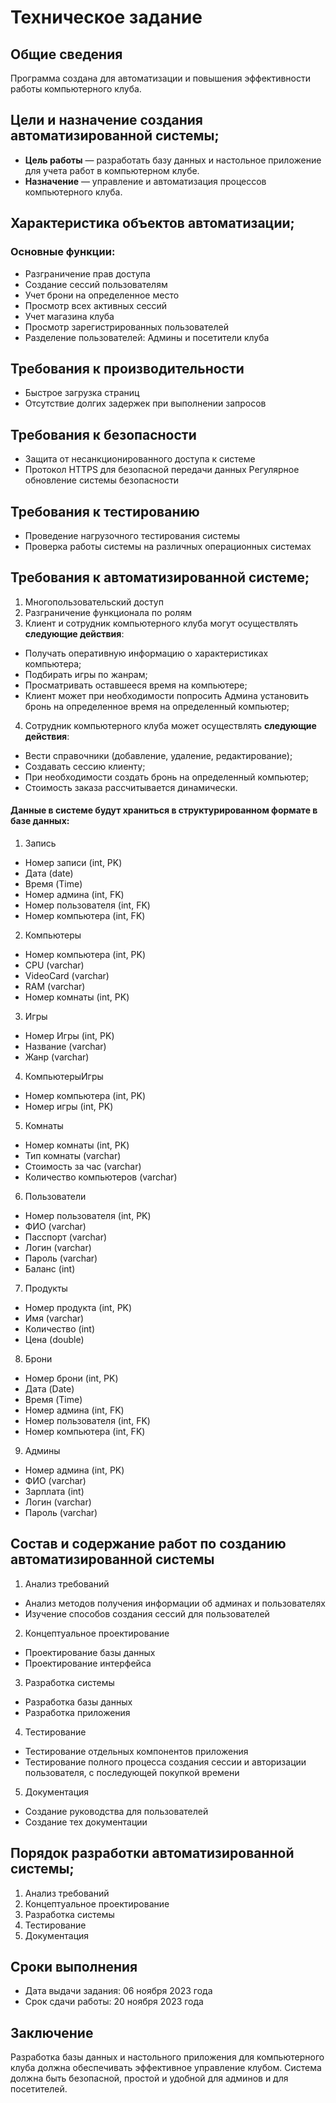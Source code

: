# Техническое задание
## Общие сведения
Программа создана для автоматизации и повышения эффективности работы компьютерного клуба.

## Цели и назначение создания автоматизированной системы;
- **Цель работы** — разработать базу данных и настольное приложение для учета работ в компьютерном клубе.
- **Назначение** — управление и автоматизация процессов компьютерного клуба.

##  Характеристика объектов автоматизации;
### Основные функции:
- Разграничение прав доступа
- Создание сессий пользователям
- Учет брони на определенное место
- Просмотр всех активных сессий
- Учет магазина клуба
- Просмотр зарегистрированных пользователей
- Разделение пользователей: Админы и посетители клуба

## Требования к производительности
- Быстрое загрузка страниц
- Отсутствие долгих задержек при выполнении запросов

## Требования к безопасности
- Защита от несанкционированного доступа к системе
- Протокол HTTPS для безопасной передачи данных Регулярное обновление системы безопасности

## Требования к тестированию
- Проведение нагрузочного тестирования системы
- Проверка работы системы на различных операционных системах

## Требования к автоматизированной системе;
1) Многопользовательский доступ
2) Разграничение функционала по ролям 
3) Клиент и сотрудник компьютерного клуба могут осуществлять **следующие действия**:
- Получать оперативную информацию о характеристиках компьютера;
- Подбирать игры по жанрам;
- Просматривать оставшееся время на компьютере;
- Клиент может при необходимости попросить Админа установить бронь на
  определенное время на определенный компьютер;
4) Сотрудник компьютерного клуба может осуществлять **следующие действия**:
- Вести справочники (добавление, удаление, редактирование);
- Создавать сессию клиенту;
- При необходимости создать бронь на определенный компьютер;
- Cтоимость заказа рассчитывается динамически.

#### Данные в системе будут храниться в структурированном формате в базе данных:
1) Запись
- Номер записи (int, PK) 
- Дата (date)
- Время (Time)
- Номер админа (int, FK)
- Номер пользователя (int, FK)
- Номер компьютера (int, FK)
2) Компьютеры
- Номер компьютера (int, PK)
- CPU (varchar)
- VideoCard (varchar)
- RAM (varchar)
- Номер комнаты (int, PK)
3) Игры
- Номер Игры (int, PK)
- Название (varchar)
- Жанр (varchar)
4) КомпьютерыИгры
- Номер компьютера (int, PK)
- Номер игры (int, PK)
5) Комнаты
- Номер комнаты (int, PK)
- Тип комнаты (varchar)
- Стоимость за час (varchar)
- Количество компьютеров (varchar)
6) Пользователи
- Номер пользователя (int, PK)
- ФИО (varchar)
- Пасспорт (varchar)
- Логин (varchar)
- Пароль (varchar)
- Баланс (int)
7) Продукты
- Номер продукта (int, PK)
- Имя (varchar)
- Количество (int)
- Цена (double)
8) Брони
- Номер брони (int, PK)
- Дата (Date)
- Время (Time)
- Номер админа (int, FK)
- Номер пользователя (int, FK)
- Номер компьютера (int, FK)
9) Админы
- Номер админа (int, PK)
- ФИО (varchar)
- Зарплата (int)
- Логин (varchar)
- Пароль (varchar)

## Состав и содержание работ по созданию автоматизированной системы
1) Анализ требований
- Анализ методов получения информации об админах и пользователях
- Изучение способов создания сессий для пользователей
2) Концептуальное проектирование
- Проектирование базы данных
- Проектирование интерфейса
3) Разработка системы
- Разработка базы данных
- Разработка приложения
4) Тестирование
- Тестирование отдельных компонентов приложения
- Тестирование полного процесса создания сессии и авторизации пользователя, с последующей покупкой времени
5) Документация
- Создание руководства для пользователей
- Создание тех документации

## Порядок разработки автоматизированной системы;
1) Анализ требований
2) Концептуальное проектирование
3) Разработка системы
4) Тестирование
5) Документация

## Сроки выполнения
- Дата выдачи задания: 06 ноября 2023 года
- Срок сдачи работы: 20 ноября 2023 года

## Заключение
Разработка базы данных и настольного приложения для компьютерного клуба должна обеспечивать эффективное управление клубом. Система должна быть безопасной, простой и удобной для админов и для посетителей.